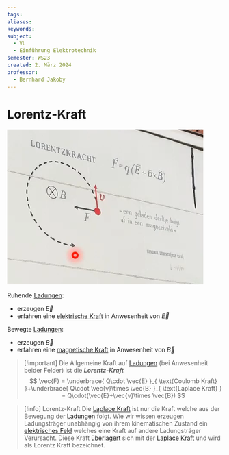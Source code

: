 ```yaml
---
tags: 
aliases: 
keywords: 
subject:
  - VL
  - Einführung Elektrotechnik
semester: WS23
created: 2. März 2024
professor:
  - Bernhard Jakoby
---
```

 

# Lorentz-Kraft

![InlineR|384](assets/JakobyFotoLeiden.png)

Ruhende [Ladungen](elektrische%20Ladung.md):
- erzeugen $\vec{E}$
- erfahren eine [elektrische Kraft](Coulomb-Kraft.md) in Anwesenheit von $\vec{E}$

Bewegte [Ladungen](elektrische%20Ladung.md):
- erzeugen $\vec{B}$
- erfahren eine [magnetische Kraft](Laplace-Kraft.md) in Anwesenheit von $\vec{B}$

> [!important] Die Allgemeine Kraft auf [Ladungen](elektrische%20Ladung.md) (bei Anwesenheit beider Felder) ist die ***Lorentz-Kraft***
> $$
> \vec{F} = \underbrace{ Q\cdot \vec{E} }_{ \text{Coulomb Kraft} }+\underbrace{ Q\cdot \vec{v}\times \vec{B} }_{ \text{Laplace Kraft} } = Q\cdot(\vec{E}+\vec{v}\times \vec{B})
> $$

> [!info] Lorentz-Kraft
> Die [Laplace Kraft](Laplace-Kraft.md) ist nur die Kraft welche aus der Bewegung der [Ladungen](elektrische%20Ladung.md) folgt.
> Wie wir wissen erzeugen Ladungsträger unabhängig von ihrem kinematischen Zustand ein [elektrisches Feld](elektrisches%20Feld.md) welches eine Kraft auf andere Ladungsträger Verursacht.
> Diese Kraft [überlagert](Superpositionsprinzip.md) sich mit der [Laplace Kraft](Laplace-Kraft.md) und wird als Lorentz Kraft bezeichnet.